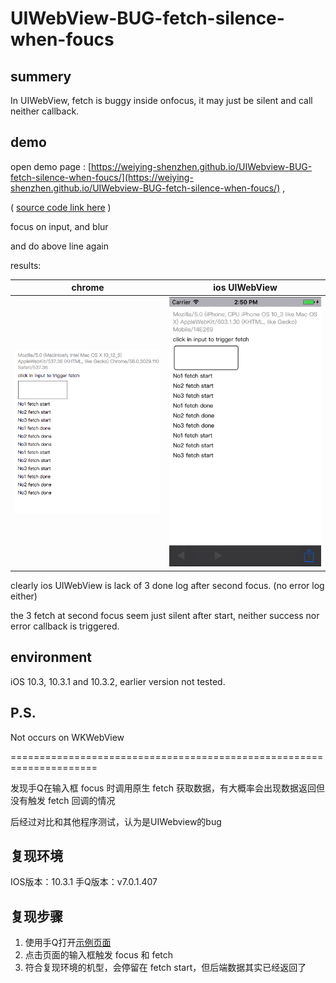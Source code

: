 # UIWebView-BUG-fetch-silence-when-foucs

## summery

In UIWebView, fetch is buggy inside onfocus, it may just be silent and call neither callback.

## demo

open demo page : [https://weiying-shenzhen.github.io/UIWebview-BUG-fetch-silence-when-foucs/](https://weiying-shenzhen.github.io/UIWebview-BUG-fetch-silence-when-foucs/) ,

( [source code link here](https://github.com/weiying-shenzhen/UIWebview-BUG-fetch-silence-when-foucs/blob/master/index.html) )

focus on input, and blur

and do above line again

results:

| chrome  | ios UIWebView |
| ------------- | ------------- |
| ![](chrome.png)  | ![](ios-uiwebview.png) |



clearly ios UIWebView is lack of 3 done log after second focus. (no error log either)

the 3 fetch at second focus seem just silent after start, neither success nor error callback is triggered.

## environment

iOS 10.3, 10.3.1 and 10.3.2, earlier version not tested.

## P.S.

Not occurs on WKWebView


=====================================================================



发现手Q在输入框 focus 时调用原生 fetch 获取数据，有大概率会出现数据返回但没有触发 fetch 回调的情况

后经过对比和其他程序测试，认为是UIWebview的bug

## 复现环境
IOS版本：10.3.1
手Q版本：v7.0.1.407

## 复现步骤
1. 使用手Q打开[示例页面](https://weiying-shenzhen.github.io/UIWebview-BUG-fetch-silence-when-foucs/)
2. 点击页面的输入框触发 focus 和 fetch
3. 符合复现环境的机型，会停留在 fetch start，但后端数据其实已经返回了
